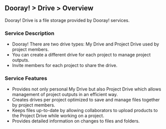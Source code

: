## Dooray! > Drive > Overview

Dooray! Drive is a file storage provided by Dooray! services. 

### Service Description

- Dooray! There are two drive types: My Drive and Project Drive used by project members. 
- You can create a different drive for each project to manage project outputs. 
- Invite members for each project to share the drive.  

### Service Features

- Provides not only personal My Drive but also Project Drive which allows management of project outputs in an efficient way.
- Creates drives per project optimized to save and manage files together by project members. 
- Keeps files up-to-date by allowing collaborators to upload products to the Project Drive while working on a project.
- Provides detailed information on changes to files and folders.
